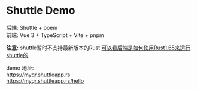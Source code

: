 # Shuttle Demo
后端: Shuttle + poem   
前端: Vue 3 + TypeScript + Vite + pnpm

**注意:** shuttle暂时不支持最新版本的Rust [可以看后端是如何使用Rust1.65来运行shuttle的](API/README.md)

demo 地址:   
<a href="https://myqr.shuttleapp.rs" target="_blank">https://myqr.shuttleapp.rs</a>  
<a href="https://myqr.shuttleapp.rs/hello" target="_blank">https://myqr.shuttleapp.rs/hello</a>
